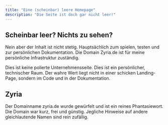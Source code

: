 ```yaml
---
title: "Eine (scheinbar) leere Homepage"
description: "Die Seite ist doch gar nicht leer!"
---
```


## Scheinbar leer? Nichts zu sehen?

Nein aber der Inhalt ist nicht stetig. Hauptsächlich zum spielen, testen und zur persönlichen Dokumentation. Die Domain Zyria.de ist für meine persönliche Infrastruktur zuständig.

Dies ist keine polierte Unternehmensseite. Dies ist ein persönlicher, technischer Raum. Der wahre Wert liegt nicht in einer schicken Landing-Page, sondern im Code und in der Dokumentation.

## Zyria

Der Domainname zyria.de wurde gewürfelt und ist ein reines Phantasiewort. Die Domain war kurz, frei und günstig. Jegliche Hinweise auf andere gleichlautende Namen sind rein zufällig.
